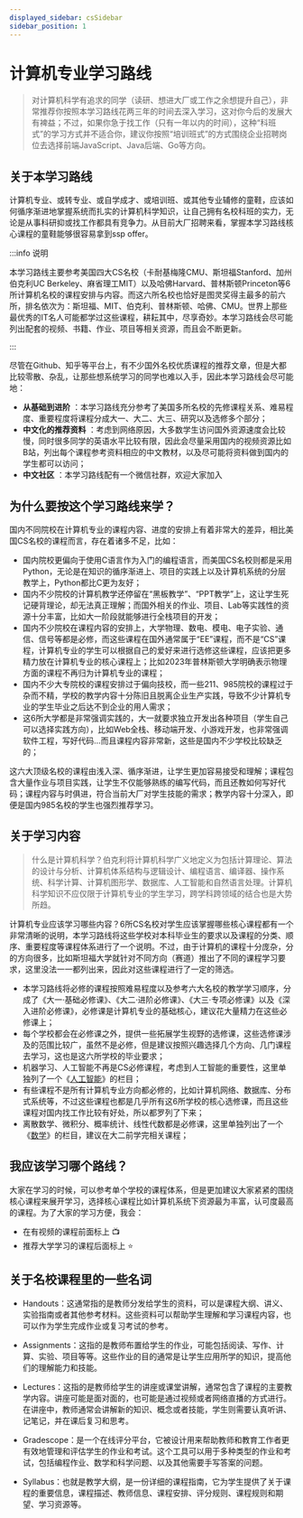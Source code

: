 ```yaml
---
displayed_sidebar: csSidebar
sidebar_position: 1
---
```


# 计算机专业学习路线

>对计算机科学有追求的同学（读研、想进大厂或工作之余想提升自己），非常推荐你按照本学习路线花两三年的时间去深入学习，这对你今后的发展大有裨益；不过，如果你急于找工作（只有一年以内的时间），这种<H color="green">“科班式”</H>的学习方式并不适合你，建议你按照<H color="green">“培训班式”</H>的方式围绕企业招聘岗位去选择前端JavaScript、Java后端、Go等方向。

## 关于本学习路线
计算机专业、或转专业、或自学成才、或培训班、或其他专业辅修的童鞋，应该如何循序渐进地掌握系统而扎实的计算机科学知识，让自己拥有名校科班的实力，无论是从事科研抑或找工作都具有竞争力。从目前大厂招聘来看，掌握本学习路线核心课程的童鞋能够很容易拿到ssp offer。

:::info 说明

本学习路线主要参考美国四大CS名校（卡耐基梅隆CMU、斯坦福Stanford、加州伯克利UC Berkeley、麻省理工MIT）以及哈佛Harvard、普林斯顿Princeton等6所计算机名校的课程安排与内容。而这六所名校也恰好是图灵奖得主最多的前六所，排名依次为：斯坦福、MIT、伯克利、普林斯顿、哈佛、CMU。世界上那些最优秀的IT名人可能都学过这些课程，耕耘其中，尽享奇妙。本学习路线会尽可能列出配套的视频、书籍、作业、项目等相关资源，而且会不断更新。

:::

尽管在Github、知乎等平台上，有不少国外名校优质课程的推荐文章，但是大都比较零散、杂乱，让那些想系统学习的同学也难以入手，因此本学习路线会尽可能地：

- **从基础到进阶** ：本学习路线充分参考了美国多所名校的先修课程关系、难易程度、重要程度将课程分成大一、大二、大三、研究以及选修多个部分；
- **中文化的推荐资料** ：考虑到网络原因，大多数学生访问国外资源速度会比较慢，同时很多同学的英语水平比较有限，因此会尽量采用国内的视频资源比如B站，列出每个课程参考资料相应的中文教材，以及尽可能将资料做到国内的学生都可以访问；
- **中文社区** ：本学习路线配有一个微信社群，欢迎大家加入

## 为什么要按这个学习路线来学？
国内不同院校在计算机专业的课程内容、进度的安排上有着非常大的差异，相比美国CS名校的课程而言，存在着诸多不足，比如：

- 国内院校更偏向于使用C语言作为入门的编程语言，而美国CS名校则都是采用Python，无论是在知识的循序渐进上、项目的实践上以及计算机系统的分层教学上，Python都比C更为友好；
- 国内不少院校的计算机教学还停留在“黑板教学”、“PPT教学”上，这让学生死记硬背理论，却无法真正理解；而国外相关的作业、项目、Lab等实践性的资源十分丰富，比如大一阶段就能够进行全栈项目的开发；
- 国内不少院校在课程内容的安排上，大学物理、数电、模电、电子实验、通信、信号等都是必修，而这些课程在国外通常属于“EE”课程，而不是“CS”课程，计算机专业的学生可以根据自己的爱好来进行选修这些课程，应该把更多精力放在计算机专业的核心课程上；比如2023年普林斯顿大学明确表示物理方面的课程不再归为计算机专业的课程；
- 国内不少大专院校的课程安排过于偏向技校，而一些211、985院校的课程过于杂而不精，学校的教学内容十分陈旧且脱离企业生产实践，导致不少计算机专业的学生毕业之后达不到企业的用人需求；
- 这6所大学都是非常强调实践的，大一就要求独立开发出各种项目（学生自己可以选择实践方向），比如Web全栈、移动端开发、小游戏开发，也非常强调软件工程，写好代码...而且课程内容非常新，这些是国内不少学校比较缺乏的；

这六大顶级名校的课程由浅入深、循序渐进，让学生更加容易接受和理解；课程包含大量作业与项目实践，让学生不仅能够熟练的编写代码，而且还教如何写好代码；课程内容与时俱进，符合当前大厂对学生技能的需求；教学内容十分深入，即便是国内985名校的学生也强烈推荐学习。


## 关于学习内容
>什么是计算机科学？伯克利将计算机科学广义地定义为包括计算理论、算法的设计与分析、计算机体系结构与逻辑设计、编程语言、编译器、操作系统、科学计算、计算机图形学、数据库、人工智能和自然语言处理。计算机科学知识不应仅限于计算机专业的学生学习，跨学科跨领域的结合也是大势所趋。

计算机专业应该学习哪些内容？6所CS名校对学生应该掌握哪些核心课程都有一个非常清晰的说明，本学习路线将这些学校对本科毕业生的要求以及课程的分类、顺序、重要程度等课程体系进行了一个说明。不过，由于计算机的课程十分庞杂，分的方向很多，比如斯坦福大学就针对不同方向（赛道）推出了不同的课程学习要求，这里没法一一都列出来，因此对这些课程进行了一定的筛选。


- 本学习路线将<H color="blue">必修的课程</H>按照难易程度以及参考六大名校的教学学习顺序，分成了《大一·基础必修课》、《大二·进阶必修课》、《大三·专项必修课》以及《深入进阶必修课》，必修课是计算机专业的基础核心，建议花大量精力在这些必修课上；
- 每个学校都会在必修课之外，提供一些拓展学生视野的选修课，这些选修课涉及的范围比较广，虽然不是必修，但是建议按照兴趣选择几个方向、几门课程去学习，这也是这六所学校的毕业要求；
- 机器学习、人工智能不再是CS必修课程，考虑到人工智能的重要性，这里单独列了一个《[人工智能](https://hackway.org/docs/AI/intro)》的栏目；
- 有些课程不是所有计算机专业方向都必修的，比如计算机网络、数据库、分布式系统等，不过这些课程也都是几乎所有这6所学校的核心选修课，而且这些课程对国内找工作比较有好处，所以都罗列了下来；
- 离散数学、微积分、概率统计、线性代数都是必修课，这里单独列出了一个《[数学](https://hackway.org/docs/math/intro)》的栏目，建议在大二前学完相关课程；

## 我应该学习哪个路线？
大家在学习的时候，可以参考单个学校的课程体系，但是更加建议大家紧紧的围绕核心课程来展开学习，选择核心课程比如计算机系统下资源最为丰富，认可度最高的课程。为了大家的学习方便，我会：

- 在有视频的课程前面标上 📺 
- 推荐大学学习的课程后面标上 ⭐️

## 关于名校课程里的一些名词
- Handouts：这通常指的是教师分发给学生的资料，可以是课程大纲、讲义、实验指南或者其他参考材料。这些资料可以帮助学生理解和学习课程内容，也可以作为学生完成作业或复习考试的参考。

- Assignments：这指的是教师布置给学生的作业，可能包括阅读、写作、计算、实验、项目等等。这些作业的目的通常是让学生应用所学的知识，提高他们的理解能力和技能。

- Lectures：这指的是教师给学生的讲座或课堂讲解，通常包含了课程的主要教学内容。讲座可能是面对面的，也可能是通过视频或者网络直播的方式进行。在讲座中，教师通常会讲解新的知识、概念或者技能，学生则需要认真听讲、记笔记，并在课后复习和思考。

- Gradescope：是一个在线评分平台，它被设计用来帮助教师和教育工作者更有效地管理和评估学生的作业和考试。这个工具可以用于多种类型的作业和考试，包括编程作业、数学和科学问题、以及其他需要手写答案的问题。

- Syllabus：也就是教学大纲，是一份详细的课程指南，它为学生提供了关于课程的重要信息，课程描述、教师信息、课程安排、评分规则、课程规则和期望、学习资源等。